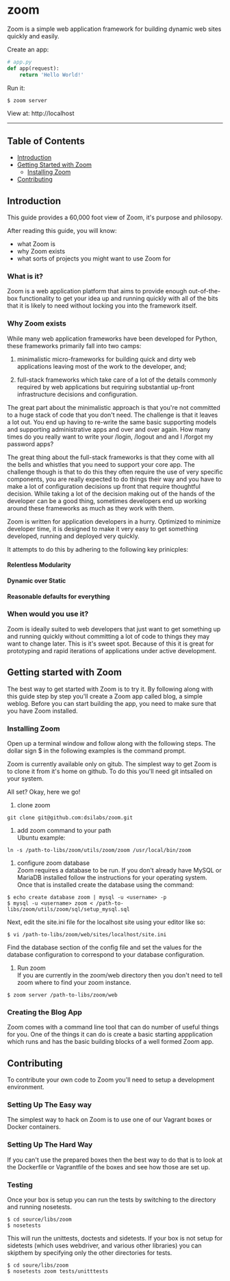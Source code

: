 # zoom

Zoom is a simple web application framework for building dynamic web sites quickly and easily.

Create an app:
```python
# app.py
def app(request):
    return 'Hello World!'
```

Run it:
```shell
$ zoom server
```

View at: http://localhost


----

## Table of Contents
* [Introduction](#introduction)
* [Getting Started with Zoom](#getting-started-with-zoom)
  * [Installing Zoom](#installing-zoom)
* [Contributing](#contributing)

## Introduction
This guide provides a 60,000 foot view of Zoom, it's purpose and philosopy.

After reading this guide, you will know:
* what Zoom is
* why Zoom exists
* what sorts of projects you might want to use Zoom for

### What is it?
Zoom is a web application platform that aims to provide enough out-of-the-box functionality to get your idea up and running quickly with all of the bits that it is likely to need without locking you into the framework itself.

### Why Zoom exists
While many web application frameworks have been developed for Python, these frameworks primarily fall into two camps:

1. minimalistic micro-frameworks for building quick and dirty web applications leaving most of the work to the developer, and;

1. full-stack frameworks which take care of a lot of the details commonly required by web applications but requiring substantial up-front infrastructure decisions and configuration.

The great part about the minimalistic approach is that you're not committed to a huge stack of code that you don't need.  The challenge is that it leaves a lot out.  You end up  having to re-write the same basic supporting models and supporting administrative apps and over and over again.  How many times do you really want to write your /login, /logout and and I /forgot my password apps?

The great thing about the full-stack frameworks is that they come with all the bells and whistles that you need to support your core app.  The challenge though is that to do this they often require the use of very specific components, you are really expected to do things their way and you have to make a lot of configuration decisions up front that require thoughtful decision.  While taking a lot of the decision making out of the hands of the developer can be a good thing, sometimes developers end up working around these frameworks as much as they work with them.

Zoom is written for application developers in a hurry.  Optimized to minimize developer time, it is designed to make it very easy to get something developed, running and deployed very quickly.

It attempts to do this by adhering to the following key prinicples:

#### Relentless Modularity

#### Dynamic over Static

#### Reasonable defaults for everything

### When would you use it?
Zoom is ideally suited to web developers that just want to get something up and running quickly without committing a lot of code to things they may want to change later. This is it's sweet spot. Because of this it is great for prototyping and rapid iterations of applications under active development.


## Getting started with Zoom
The best way to get started with Zoom is to try it.  By following along with
this guide step by step you'll create a Zoom app called blog, a simple weblog.
Before you can start building the app, you need to make sure that you have Zoom
installed.


### Installing Zoom
Open up a terminal window and follow along with the following steps.  The
dollar sign $ in the following examples is the command prompt.

Zoom is currently available only on gitub.  The simplest way to get Zoom is to
clone it from it's home on github.  To do this you'll need git intsalled on
your system.

All set?  Okay, here we go!

1. clone zoom
```shell
git clone git@github.com:dsilabs/zoom.git
```

1. add zoom command to your path  
Ubuntu example:  
```
ln -s /path-to-libs/zoom/utils/zoom/zoom /usr/local/bin/zoom
```

1. configure zoom database  
Zoom requires a database to be run.  If you don't already have MySQL or
MariaDB installed follow the instructions for your operating system.  Once
that is installed create the database using the command:
```
$ echo create database zoom | mysql -u <username> -p
$ mysql -u <username> zoom < /path-to-libs/zoom/utils/zoom/sql/setup_mysql.sql
```
Next, edit the site.ini file for the localhost site using your editor like
so:
```
$ vi /path-to-libs/zoom/web/sites/localhost/site.ini
```
Find the database section of the config file and set the values for the
database configuration to correspond to your database configuration.

1. Run zoom  
If you are currently in the zoom/web directory then you don't need to tell
zoom where to find your zoom instance.
```
$ zoom server /path-to-libs/zoom/web
```

### Creating the Blog App
Zoom comes with a command line tool that can do number of useful things for
you.  One of the things it can do is create a basic starting appplication
which runs and has the basic building blocks of a well formed Zoom app.

<!-- To use the tool, open a terminal window, navigate to the directory where you
want to work on the app and type:
```
$ zoom new blog
``` -->


## Contributing
To contribute your own code to Zoom you'll need to setup a development
environment.

### Setting Up The Easy way
The simplest way to hack on Zoom is to use one of our Vagrant boxes or Docker
containers.

### Setting Up The Hard Way
If you can't use the prepared boxes then the best way to do that is to look
at the Dockerfile or Vagrantfile of the boxes and see how those are set up.

### Testing
Once your box is setup you can run the tests by switching to the directory
and running nosetests.  

    $ cd source/libs/zoom
    $ nosetests

This will run the unittests, doctests and sidetests.  If your box is not
setup for sidetests (which uses webdriver, and various other libraries) you
can skipthem by specifying only the other directories for tests.

    $ cd soure/libs/zoom
    $ nosetests zoom tests/unitttests
